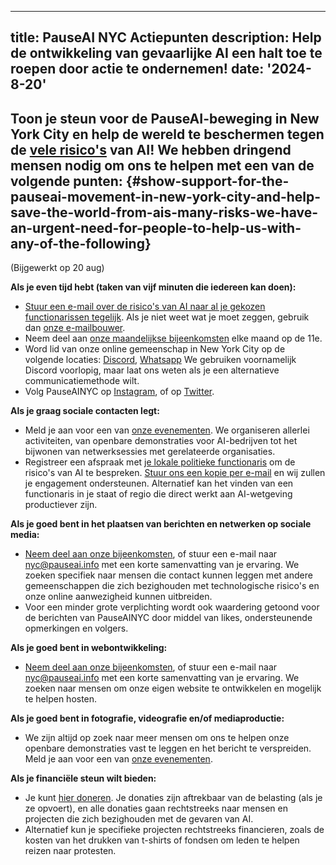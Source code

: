 

---
title: PauseAI NYC Actiepunten
description: Help de ontwikkeling van gevaarlijke AI een halt toe te roepen door actie te ondernemen!
date: '2024-8-20'
---
## Toon je steun voor de PauseAI-beweging in New York City en help de wereld te beschermen tegen de [vele risico's](https://airisk.mit.edu/) van AI! We hebben dringend mensen nodig om ons te helpen met een van de volgende punten: {#show-support-for-the-pauseai-movement-in-new-york-city-and-help-save-the-world-from-ais-many-risks-we-have-an-urgent-need-for-people-to-help-us-with-any-of-the-following}

(Bijgewerkt op 20 aug)

**Als je even tijd hebt (taken van vijf minuten die iedereen kan doen):**

- [Stuur een e-mail over de risico's van AI naar al je gekozen functionarissen tegelijk](https://democracy.io/). Als je niet weet wat je moet zeggen, gebruik dan [onze e-mailbouwer](https://pauseai.info/email-builder).
- Neem deel aan [onze maandelijkse bijeenkomsten](https://www.eventbrite.com/e/pauseai-monthly-action-meeting-tickets-914711244957) elke maand op de 11e.
- Word lid van onze online gemeenschap in New York City op de volgende locaties: [Discord](https://discord.com/channels/1100491867675709580/1223374237016784928), [Whatsapp](https://chat.whatsapp.com/KAQMwz2nQeWIkTLxwKxHg1) We gebruiken voornamelijk Discord voorlopig, maar laat ons weten als je een alternatieve communicatiemethode wilt.
- Volg PauseAINYC op [Instagram](https://www.instagram.com/pauseainyc/), of op [Twitter](https://x.com/PauseAINYC).

**Als je graag sociale contacten legt:**

- Meld je aan voor een van [onze evenementen](https://www.eventbrite.com/o/pause-ai-nyc-83065324363). We organiseren allerlei activiteiten, van openbare demonstraties voor AI-bedrijven tot het bijwonen van netwerksessies met gerelateerde organisaties.
- Registreer een afspraak met [je lokale politieke functionaris](https://www.usa.gov/elected-officials) om de risico's van AI te bespreken. [Stuur ons een kopie per e-mail](mailto:nyc@pauseai.info) en wij zullen je engagement ondersteunen. Alternatief kan het vinden van een functionaris in je staat of regio die direct werkt aan AI-wetgeving productiever zijn.

**Als je goed bent in het plaatsen van berichten en netwerken op sociale media:**

- [Neem deel aan onze bijeenkomsten](https://www.eventbrite.com/e/pauseai-monthly-action-meeting-tickets-914711244957), of stuur een e-mail naar [nyc@pauseai.info](mailto:nyc@pauseai.info) met een korte samenvatting van je ervaring. We zoeken specifiek naar mensen die contact kunnen leggen met andere gemeenschappen die zich bezighouden met technologische risico's en onze online aanwezigheid kunnen uitbreiden.
- Voor een minder grote verplichting wordt ook waardering getoond voor de berichten van PauseAINYC door middel van likes, ondersteunende opmerkingen en volgers.

**Als je goed bent in webontwikkeling:**

- [Neem deel aan onze bijeenkomsten](https://www.eventbrite.com/e/pauseai-monthly-action-meeting-tickets-914711244957), of stuur een e-mail naar [nyc@pauseai.info](mailto:nyc@pauseai.info) met een korte samenvatting van je ervaring. We zoeken naar mensen om onze eigen website te ontwikkelen en mogelijk te helpen hosten.

**Als je goed bent in fotografie, videografie en/of mediaproductie:**

- We zijn altijd op zoek naar meer mensen om ons te helpen onze openbare demonstraties vast te leggen en het bericht te verspreiden. Meld je aan voor een van [onze evenementen](https://www.eventbrite.com/o/pause-ai-nyc-83065324363).

**Als je financiële steun wilt bieden:**

- Je kunt [hier doneren](https://pauseai.info/donate). Je donaties zijn aftrekbaar van de belasting (als je ze opvoert), en alle donaties gaan rechtstreeks naar mensen en projecten die zich bezighouden met de gevaren van AI.
- Alternatief kun je specifieke projecten rechtstreeks financieren, zoals de kosten van het drukken van t-shirts of fondsen om leden te helpen reizen naar protesten.